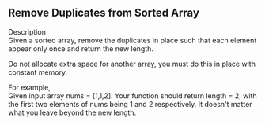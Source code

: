 Remove Duplicates from Sorted Array
---
Description<br/>
Given a sorted array, remove the duplicates in place such that each element appear only once and return the new length.

Do not allocate extra space for another array, you must do this in place with constant memory.

For example,<br/>
Given input array nums = [1,1,2].
Your function should return length = 2, with the first two elements of nums being 1 and 2 respectively. It doesn't matter what you leave beyond the new length.